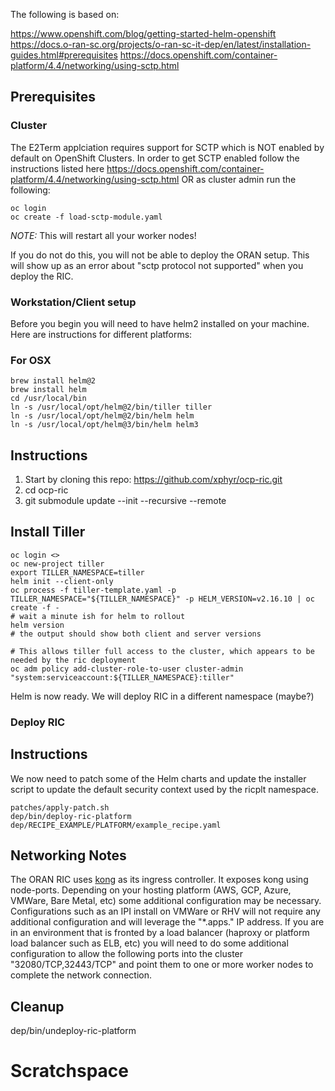 The following is based on:

https://www.openshift.com/blog/getting-started-helm-openshift
https://docs.o-ran-sc.org/projects/o-ran-sc-it-dep/en/latest/installation-guides.html#prerequisites
https://docs.openshift.com/container-platform/4.4/networking/using-sctp.html


## Prerequisites

### Cluster

The E2Term applciation requires support for SCTP which is NOT enabled by default on OpenShift Clusters. In order to get SCTP enabled follow the instructions listed here https://docs.openshift.com/container-platform/4.4/networking/using-sctp.html OR as cluster admin run the following:

```
oc login
oc create -f load-sctp-module.yaml
```

*NOTE:* This will restart all your worker nodes!

If you do not do this, you will not be able to deploy the ORAN setup.  This will show up as an error about "sctp protocol not supported" when you deploy the RIC.

### Workstation/Client setup
Before you begin you will need to have helm2 installed on your machine.  Here are instructions for different platforms:

### For OSX
```
brew install helm@2
brew install helm
cd /usr/local/bin
ln -s /usr/local/opt/helm@2/bin/tiller tiller
ln -s /usr/local/opt/helm@2/bin/helm helm
ln -s /usr/local/opt/helm@3/bin/helm helm3
```

## Instructions

1. Start by cloning this repo:  https://github.com/xphyr/ocp-ric.git
2. cd ocp-ric
3. git submodule update --init --recursive --remote 

## Install Tiller

```
oc login <>
oc new-project tiller
export TILLER_NAMESPACE=tiller
helm init --client-only
oc process -f tiller-template.yaml -p TILLER_NAMESPACE="${TILLER_NAMESPACE}" -p HELM_VERSION=v2.16.10 | oc create -f -
# wait a minute ish for helm to rollout
helm version
# the output should show both client and server versions

# This allows tiller full access to the cluster, which appears to be needed by the ric deployment
oc adm policy add-cluster-role-to-user cluster-admin "system:serviceaccount:${TILLER_NAMESPACE}:tiller"
```

Helm is now ready.  We will deploy RIC in a different namespace (maybe?)

### Deploy RIC

## Instructions

We now need to patch some of the Helm charts and update the installer script to update the default security context used by the ricplt namespace.

```
patches/apply-patch.sh
dep/bin/deploy-ric-platform dep/RECIPE_EXAMPLE/PLATFORM/example_recipe.yaml
```

## Networking Notes

The ORAN RIC uses [kong](https://github.com/Kong/kubernetes-ingress-controller?itm_source=website&itm_medium=nav) as its ingress controller. It exposes kong using node-ports. Depending on your hosting platform (AWS, GCP, Azure, VMWare, Bare Metal, etc) some additional configuration may be necessary. Configurations such as an IPI install on VMWare or RHV will not require any additional configuration and will leverage the "*.apps.<clustername>" IP address. If you are in an environment that is fronted by a load balancer (haproxy or platform load balancer such as ELB, etc) you will need to do some additional configuration to allow the following ports into the cluster "32080/TCP,32443/TCP" and point them to one or more worker nodes to complete the network connection.


## Cleanup

dep/bin/undeploy-ric-platform



# Scratchspace
